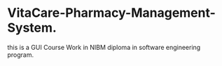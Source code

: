 # VitaCare-Pharmacy-Management-System.
this is a GUI Course Work in NIBM diploma in software engineering program.
